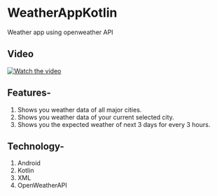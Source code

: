 # WeatherAppKotlin
Weather app using openweather API

## Video
[![Watch the video](https://img.youtube.com/vi/qegPo1lTZnU/maxresdefault.jpg)](https://www.youtube.com/watch?v=qegPo1lTZnU)

## Features-
1. Shows you weather data of all major cities.
2. Shows you weather data of your current selected city.
3. Shows you the expected weather of next 3 days for every 3 hours.

## Technology-
1. Android
2. Kotlin
3. XML
4. OpenWeatherAPI
